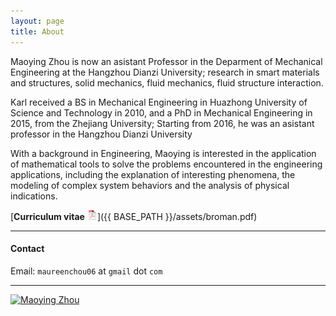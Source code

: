 ```yaml
---
layout: page
title: About
---
```


Maoying Zhou is now an asistant Professor in the
Deparment of Mechanical Engineering
at the Hangzhou Dianzi University;
research in smart materials and structures, solid mechanics, fluid mechanics,
fluid structure interaction.

Karl received a BS in Mechanical Engineering in
Huazhong University of Science and Technology
in 2010, and a
PhD in Mechanical Engineering in 2015,
from the Zhejiang University;
Starting from 2016, he was an asistant professor in
the Hangzhou Dianzi University

With a background in Engineering, Maoying is interested in
the application of mathematical tools to solve the problems
encountered in the engineering applications, including the
explanation of interesting phenomena, the modeling of complex
system behaviors and the analysis of physical indications.

[**Curriculum vitae** ![CV as pdf](pdf-icon.png)]({{ BASE_PATH }}/assets/broman.pdf)


---

#### Contact


Email: `maureenchou06` at `gmail` dot `com`

---

[![Maoying Zhou](../assetsmaoying.jpg)](../assets/maoying.jpg)
